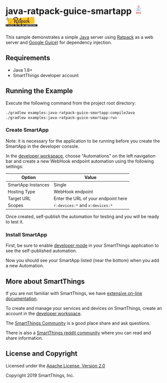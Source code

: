 # java-ratpack-guice-smartapp ![java-logo](../../docs/java-logo.png) ![ratpack-logo](../../docs/ratpack-logo.png)

This sample demonstrates a simple [Java](https://www.oracle.com/java/) server using
[Ratpack](https://ratpack.io) as a web server and [Google Guice](https://github.com/google/guice))
for dependency injection.

## Requirements

* Java 1.8+
* SmartThings developer account

## Running the Example

Execute the following command from the project root directory:

```
./gradlew examples:java-ratpack-guice-smartapp:compileJava
./gradlew examples:java-ratpack-guice-smartapp:run
```

### Create SmartApp

Note: it is necessary for the application to be running before you create the SmartApp
in the developer console.

In the [developer workspace](https://devworkspace.developer.samsung.com/smartthingsconsole/iotweb/site/index.html),
choose "Automations" on the left navigation bar and create a new WebHook endpoint automation using the following
settings:

| Option             | Value                               |
|--------------------|-------------------------------------|
| SmartApp Instances | Single                              |
| Hosting Type       | WebHook endpoint                    |
| Target URL         | Enter the URL of your endpoint here |
| Scopes             | `r:devices:*` and `x:devices:*`     |

Once created, self-publish the automation for testing and you will be ready to test it.

### Install SmartApp

First, be sure to enable
[developer mode](https://smartthings.developer.samsung.com/docs/guides/testing/developer-mode.html#Enable-Developer-Mode)
in your SmartThings application to see the self-published automation.

Now you should see your SmartApp listed (near the bottom) when you add a new Automation.

## More about SmartThings

If you are not familiar with SmartThings, we have
[extensive on-line documentation](https://smartthings.developer.samsung.com/develop/index.html).

To create and manage your services and devices on SmartThings, create an account in the
[developer workspace](https://devworkspace.developer.samsung.com/).

The [SmartThings Community](https://community.smartthings.com/c/developers/) is a good place share and
ask questions.

There is also a [SmartThings reddit community](https://www.reddit.com/r/SmartThings/) where you
can read and share information.

## License and Copyright

Licensed under the [Apache License, Version 2.0](https://www.apache.org/licenses/LICENSE-2.0)

Copyright 2019 SmartThings, Inc.
